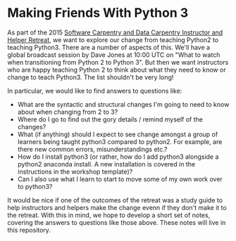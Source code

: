 # Making Friends With Python 3

As part of the 2015 [Software Carpentry and Data Carpentry Instructor and
Helper Retreat](http://swcarpentry.github.io/instructor-retreat-2015/),
we want to explore our change from teaching Python2 to teaching Python3.
There are a number of aspects of this. We'll have a global broadcast
session by Dave Jones at 10:00 UTC on "What to watch when transitioning from
Python 2 to Python 3". But then we want instructors who are happy teaching
Python 2 to think about what they need to know or change to teach Python3.
The list shouldn't be very long!

In particular, we would like to find answers to questions like:

 * What are the syntactic and structural changes I'm going to need to know 
   about when changing from 2 to 3?
 * Where do I go to find out the gory details / remind myself of the changes?
 * What (if anything) should I expect to see change amongst a group of
   learners being taught python3 compared to python2. For example, are there
   new common errors, misunderstandings etc.?
 * How do I install python3 (or rather, how do I add python3 alongside a 
   python2 anaconda install. A new installation is covered in the instructions
   in the workshop template)?
 * Can I also use what I learn to start to move some of my own work over to 
   python3?

It would be nice if one of the outcomes of the retreat was a study guide to
help instructors and helpers make the change evenn if they don't make it to 
the retreat. With this in mind, we hope to develop a short set of notes, 
covering the answers to questions like those above. These notes will live
in this repository.

